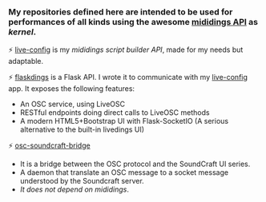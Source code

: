 ### My repositories defined here are intended to be used for performances of all kinds using the awesome [mididings API](https://github.com/mididings/mididings) as *kernel*.

⚡ [live-config](https://github.com/stefets/live-config) is my *mididings script builder API*, made for my needs but adaptable.

⚡ [flaskdings](https://github.com/stefets/flaskdings) is a Flask API. I wrote it to communicate with my [live-config](https://github.com/stefets/live-config) app. It exposes the following features:
* An OSC service, using LiveOSC
* RESTful endpoints doing direct calls to LiveOSC methods
* A modern HTML5+Bootstrap UI with Flask-SocketIO (A serious alternative to the built-in livedings UI)

⚡ [osc-soundcraft-bridge](https://github.com/stefets/osc-soundcraft-bridge) 
* It is a bridge between the OSC protocol and the SoundCraft UI series. 
* A daemon that translate an OSC message to a socket message understood by the Soundcraft server.
* *It does not depend on mididings*. 
